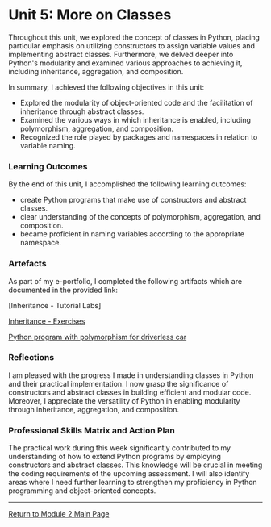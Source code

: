 # Unit 5: More on Classes

Throughout this unit, we explored the concept of classes in Python, placing particular emphasis on utilizing constructors to assign variable values and implementing abstract classes. Furthermore, we delved deeper into Python's modularity and examined various approaches to achieving it, including inheritance, aggregation, and composition.

In summary, I achieved the following objectives in this unit:
 - Explored the modularity of object-oriented code and the facilitation of inheritance through abstract classes.
 - Examined the various ways in which inheritance is enabled, including polymorphism, aggregation, and composition.
 - Recognized the role played by packages and namespaces in relation to variable naming.

### Learning Outcomes
By the end of this unit, I accomplished the following learning outcomes:
 - create Python programs that make use of constructors and abstract classes.
 - clear understanding of the concepts of polymorphism, aggregation, and composition.
 - became proficient in naming variables according to the appropriate namespace.

### Artefacts
As part of my e-portfolio, I completed the following artifacts which are documented in the provided link:

[Inheritance - Tutorial Labs]

[Inheritance - Exercises](OOP_Unit05_CodioEx.md)

[Python program with polymorphism for driverless car](OOP_Unit05_Polymorphism.md)
   
### Reflections
I am pleased with the progress I made in understanding classes in Python and their practical implementation. I now grasp the significance of constructors and abstract classes in building efficient and modular code. Moreover, I appreciate the versatility of Python in enabling modularity through inheritance, aggregation, and composition.

### Professional Skills Matrix and Action Plan
The practical work during this week significantly contributed to my understanding of how to extend Python programs by employing constructors and abstract classes. This knowledge will be crucial in meeting the coding requirements of the upcoming assessment.
I will also identify areas where I need further learning to strengthen my proficiency in Python programming and object-oriented concepts.

---

[Return to Module 2 Main Page](OOP.md)




